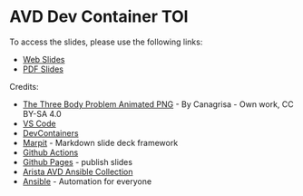 # AVD Dev Container TOI

To access the slides, please use the following links:

- [Web Slides](https://ankudinov.github.io/avd-dev-container-toi/)
- [PDF Slides](https://github.com/ankudinov/avd-dev-container-toi/blob/gh-pages/avd_extended_workshop.pdf)

Credits:

- [The Three Body Problem Animated PNG](https://commons.wikimedia.org/w/index.php?curid=133294338) - By Canagrisa - Own work, CC BY-SA 4.0
- [VS Code](https://code.visualstudio.com/)
- [DevContainers](https://code.visualstudio.com/docs/remote/containers)
- [Marpit](https://marp.app/) - Markdown slide deck framework
- [Github Actions](https://github.com/features/actions)
- [Github Pages](https://pages.github.com/) - publish slides
- [Arista AVD Ansible Collection](https://avd.arista.com/4.3/index.html)
- [Ansible](https://www.ansible.com) - Automation for everyone

